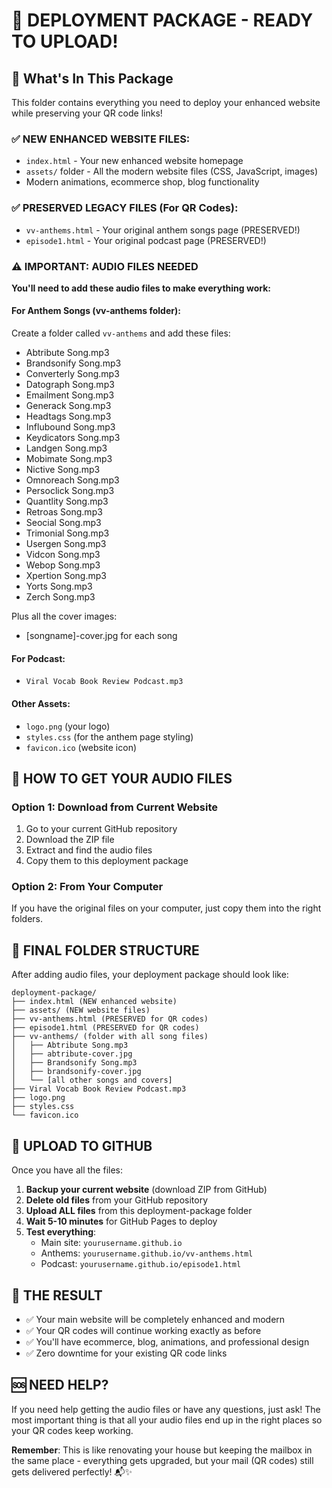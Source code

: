 # 🚀 DEPLOYMENT PACKAGE - READY TO UPLOAD!

## 📁 What's In This Package

This folder contains everything you need to deploy your enhanced website while preserving your QR code links!

### ✅ NEW ENHANCED WEBSITE FILES:
- `index.html` - Your new enhanced website homepage
- `assets/` folder - All the modern website files (CSS, JavaScript, images)
- Modern animations, ecommerce shop, blog functionality

### ✅ PRESERVED LEGACY FILES (For QR Codes):
- `vv-anthems.html` - Your original anthem songs page (PRESERVED!)
- `episode1.html` - Your original podcast page (PRESERVED!)

### ⚠️ IMPORTANT: AUDIO FILES NEEDED

**You'll need to add these audio files to make everything work:**

#### For Anthem Songs (vv-anthems folder):
Create a folder called `vv-anthems` and add these files:
- Abtribute Song.mp3
- Brandsonify Song.mp3
- Converterly Song.mp3
- Datograph Song.mp3
- Emailment Song.mp3
- Generack Song.mp3
- Headtags Song.mp3
- Influbound Song.mp3
- Keydicators Song.mp3
- Landgen Song.mp3
- Mobimate Song.mp3
- Nictive Song.mp3
- Omnoreach Song.mp3
- Persoclick Song.mp3
- Quantlity Song.mp3
- Retroas Song.mp3
- Seocial Song.mp3
- Trimonial Song.mp3
- Usergen Song.mp3
- Vidcon Song.mp3
- Webop Song.mp3
- Xpertion Song.mp3
- Yorts Song.mp3
- Zerch Song.mp3

Plus all the cover images:
- [songname]-cover.jpg for each song

#### For Podcast:
- `Viral Vocab Book Review Podcast.mp3`

#### Other Assets:
- `logo.png` (your logo)
- `styles.css` (for the anthem page styling)
- `favicon.ico` (website icon)

## 🎯 HOW TO GET YOUR AUDIO FILES

### Option 1: Download from Current Website
1. Go to your current GitHub repository
2. Download the ZIP file
3. Extract and find the audio files
4. Copy them to this deployment package

### Option 2: From Your Computer
If you have the original files on your computer, just copy them into the right folders.

## 📂 FINAL FOLDER STRUCTURE

After adding audio files, your deployment package should look like:

```
deployment-package/
├── index.html (NEW enhanced website)
├── assets/ (NEW website files)
├── vv-anthems.html (PRESERVED for QR codes)
├── episode1.html (PRESERVED for QR codes)
├── vv-anthems/ (folder with all song files)
│   ├── Abtribute Song.mp3
│   ├── abtribute-cover.jpg
│   ├── Brandsonify Song.mp3
│   ├── brandsonify-cover.jpg
│   └── [all other songs and covers]
├── Viral Vocab Book Review Podcast.mp3
├── logo.png
├── styles.css
└── favicon.ico
```

## 🚀 UPLOAD TO GITHUB

Once you have all the files:

1. **Backup your current website** (download ZIP from GitHub)
2. **Delete old files** from your GitHub repository
3. **Upload ALL files** from this deployment-package folder
4. **Wait 5-10 minutes** for GitHub Pages to deploy
5. **Test everything**:
   - Main site: `yourusername.github.io`
   - Anthems: `yourusername.github.io/vv-anthems.html`
   - Podcast: `yourusername.github.io/episode1.html`

## 🎉 THE RESULT

- ✅ Your main website will be completely enhanced and modern
- ✅ Your QR codes will continue working exactly as before
- ✅ You'll have ecommerce, blog, animations, and professional design
- ✅ Zero downtime for your existing QR code links

## 🆘 NEED HELP?

If you need help getting the audio files or have any questions, just ask! The most important thing is that all your audio files end up in the right places so your QR codes keep working.

**Remember**: This is like renovating your house but keeping the mailbox in the same place - everything gets upgraded, but your mail (QR codes) still gets delivered perfectly! 📬✨

